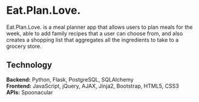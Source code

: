 # Eat.Plan.Love.

Eat.Plan.Love. is a meal planner app that allows users to plan meals for the week, able to add family recipes that a user can choose from, and also creates a shopping list that aggregates all the ingredients to take to a grocery store. 

## Technology
<b>Backend:</b> Python, Flask, PostgreSQL, SQLAlchemy</br>
<b>Frontend:</b> JavaScript, jQuery, AJAX, Jinja2, Bootstrap, HTML5, CSS3<br>
<b>APIs:</b> Spoonacular<br>
